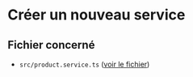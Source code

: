 # Créer un nouveau service

## Fichier concerné

- `src/product.service.ts` ([voir le fichier](./e-commerce/src/product.service.ts))